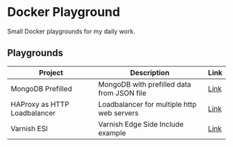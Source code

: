 # Docker Playground

Small Docker playgrounds for my daily work.

## Playgrounds

| Project | Description | Link |
| --- | --- | --- |
| MongoDB Prefilled | MongoDB with prefilled data from JSON file | [Link](./mongodb-prefilled/)
| HAProxy as HTTP Loadbalancer | Loadbalancer for multiple http web servers | [Link](./haproxy-http-loadbalancer/)
| Varnish ESI | Varnish Edge Side Include example | [Link](./varnish-edge-side-include/)
